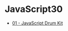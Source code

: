 # JavaScript30


* [01 - JavaScript Drum Kit](https://github.com/tishkata1/JavaScript30/tree/master/01%20-%20JavaScript%20Drum%20Kit)
